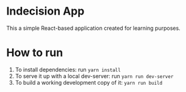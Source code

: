 # Indecision App
This a simple React-based application created for learning purposes. 
# How to run

 1. To install dependencies: run `yarn install`
 2. To serve it up with a local dev-server: run `yarn run dev-server`
 3. To build a working development copy of it: `yarn run build`
